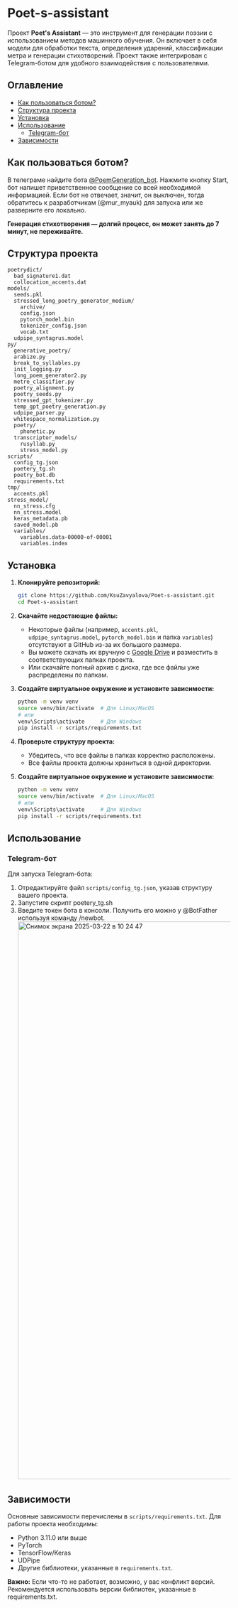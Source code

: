 # Poet-s-assistant

Проект **Poet's Assistant** — это инструмент для генерации поэзии с использованием методов машинного обучения. Он включает в себя модели для обработки текста, определения ударений, классификации метра и генерации стихотворений. Проект также интегрирован с Telegram-ботом для удобного взаимодействия с пользователями.

## Оглавление
- [Как пользоваться ботом?](#как-пользоваться-ботом)
- [Структура проекта](#структура-проекта)
- [Установка](#установка)
- [Использование](#использование)
  - [Telegram-бот](#telegram-бот)
- [Зависимости](#зависимости)

## Как пользоваться ботом?
В телеграме найдите бота [@PoemGeneration_bot](https://web.telegram.org/a/#7937455086).
Нажмите кнопку Start, бот напишет приветственное сообщение со всей необходимой информацией.
Если бот не отвечает, значит, он выключен, тогда обратитесь к разработчикам (@mur_myauk) для запуска или же разверните его локально.

**Генерация стихотворения — долгий процесс, он может занять до 7 минут, не переживайте.**

## Структура проекта

```
poetrydict/
  bad_signature1.dat
  collocation_accents.dat
models/
  seeds.pkl
  stressed_long_poetry_generator_medium/
    archive/
    config.json
    pytorch_model.bin
    tokenizer_config.json
    vocab.txt
  udpipe_syntagrus.model
py/
  generative_poetry/
  arabize.py
  break_to_syllables.py
  init_logging.py
  long_poem_generator2.py
  metre_classifier.py
  poetry_alignment.py
  poetry_seeds.py
  stressed_gpt_tokenizer.py
  temp_gpt_poetry_generation.py
  udpipe_parser.py
  whitespace_normalization.py
  poetry/
    phonetic.py
  transcriptor_models/
    rusyllab.py
    stress_model.py
scripts/
  config_tg.json
  poetery_tg.sh
  poetry_bot.db
  requirements.txt
tmp/
  accents.pkl
stress_model/
  nn_stress.cfg
  nn_stress.model
  keras_metadata.pb
  saved_model.pb
  variables/
    variables.data-00000-of-00001
    variables.index

```

## Установка

1. **Клонируйте репозиторий:**
   ```bash
   git clone https://github.com/KsuZavyalova/Poet-s-assistant.git
   cd Poet-s-assistant
   ```

2. **Скачайте недостающие файлы:**
   - Некоторые файлы (например, `accents.pkl`, `udpipe_syntagrus.model`, `pytorch_model.bin` и папка `variables`) отсутствуют в GitHub из-за их большого размера.
   - Вы можете скачать их вручную с [Google Drive](https://drive.google.com/drive/u/1/folders/1pIXtKtZX5eP5VMYJ5UeVUIj7jiuK_zGV) и разместить в соответствующих папках проекта.
   - Или скачайте полный архив с диска, где все файлы уже распределены по папкам.

3. **Создайте виртуальное окружение и установите зависимости:**
   ```bash
   python -m venv venv
   source venv/bin/activate  # Для Linux/MacOS
   # или
   venv\Scripts\activate     # Для Windows
   pip install -r scripts/requirements.txt
   ```

4. **Проверьте структуру проекта:**
   - Убедитесь, что все файлы в папках корректно расположены.
   - Все файлы проекта должны храниться в одной директории.

3. **Создайте виртуальное окружение и установите зависимости:**
   ```bash
   python -m venv venv
   source venv/bin/activate  # Для Linux/MacOS
   # или
   venv\Scripts\activate     # Для Windows
   pip install -r scripts/requirements.txt
   ```

## Использование

### Telegram-бот
Для запуска Telegram-бота:
1. Отредактируйте файл `scripts/config_tg.json`, указав структуру вашего проекта.
2. Запустите скрипт poetery_tg.sh
3. Введите токен бота в консоли.
   Получить его можно у @BotFather используя команду /newbot.
   <img width="1255" alt="Снимок экрана 2025-03-22 в 10 24 47" src="https://github.com/user-attachments/assets/0a90e2a7-494e-4539-b059-3bb094f82511" />


## Зависимости
Основные зависимости перечислены в `scripts/requirements.txt`. Для работы проекта необходимы:
- Python 3.11.0 или выше
- PyTorch
- TensorFlow/Keras
- UDPipe
- Другие библиотеки, указанные в `requirements.txt`.

**Важно:** Если что-то не работает, возможно, у вас конфликт версий. Рекомендуется использовать версии библиотек, указанные в requirements.txt.
